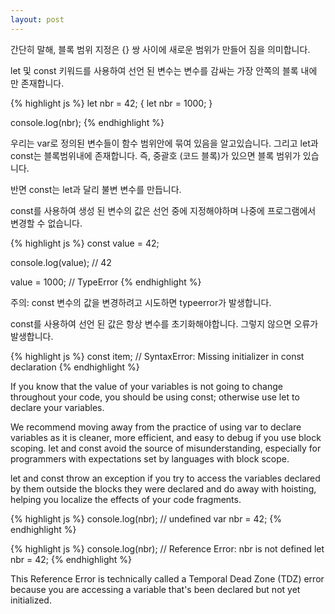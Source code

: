 ```yaml
---
layout: post
---
```


<!-- ### Block Scoping with let and const -->

<!-- Quite simply, block scoping means that a new scope is created between a pair of { }. -->
간단히 말해, 블록 범위 지정은 {} 쌍 사이에 새로운 범위가 만들어 짐을 의미합니다.

<!-- The variables declared using the keywords let and const only exist within the innermost block that surrounds them. -->
let 및 const 키워드를 사용하여 선언 된 변수는 변수를 감싸는 가장 안쪽의 블록 내에 만 존재합니다.

{% highlight js %}
let nbr = 42;
{
    let nbr = 1000;
}

console.log(nbr);
{% endhighlight %}

<!-- We now know that var is bound to function scope, whereas let and const are block scopes, which means if you've got a set of curly brackets (a block of code), you have a block scope. -->
우리는 var로 정의된 변수들이 함수 범위안에 묶여 있음을 알고있습니다. 그리고 let과 const는 블록범위내에 존재합니다. 즉, 중괄호 (코드 블록)가 있으면 블록 범위가 있습니다.

<!-- On the other hand, unlike let, const creates immutable variables. -->
반면 const는 let과 달리 불변 변수를 만듭니다.

<!-- The values of the variables created using const need to be assigned during declaration and cannot be changed later in the program. -->
const를 사용하여 생성 된 변수의 값은 선언 중에 지정해야하며 나중에 프로그램에서 변경할 수 없습니다.

{% highlight js %}
const value = 42;

console.log(value); // 42

value = 1000; // TypeError
{% endhighlight %}

주의: const 변수의 값을 변경하려고 시도하면 typeerror가 발생합니다.

<!-- Make sure that you always initialize the variable with a value declared using const; otherwise it will throw an error. -->
const를 사용하여 선언 된 값은 항상 변수를 초기화해야합니다. 그렇지 않으면 오류가 발생합니다.

{% highlight js %}
const item; // SyntaxError: Missing initializer in const declaration
{% endhighlight %}

If you know that the value of your variables is not going to change throughout your code, you should be using const; otherwise use let to declare your variables.

We recommend moving away from the practice of using var to declare variables as it is cleaner, more efficient, and easy to debug if you use block scoping. let and const avoid the source of misunderstanding, especially for programmers with expectations set by languages with block scope.

let and const throw an exception if you try to access the variables declared by them outside the blocks they were declared and do away with hoisting, helping you localize the effects of your code fragments.

{% highlight js %}
console.log(nbr); // undefined
var nbr = 42;
{% endhighlight %}

{% highlight js %}
console.log(nbr); // Reference Error: nbr is not defined
let nbr = 42;
{% endhighlight %}

This Reference Error is technically called a Temporal Dead Zone (TDZ) error because you are accessing a variable that's been declared but not yet initialized.
